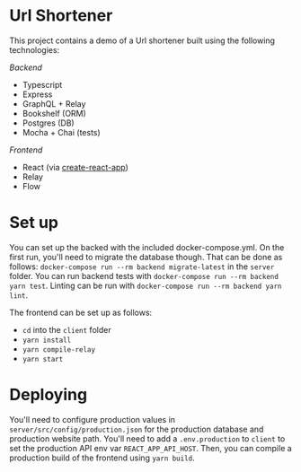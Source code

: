 # Url Shortener

This project contains a demo of a Url shortener built using the following technologies:

*Backend*
- Typescript
- Express
- GraphQL + Relay
- Bookshelf (ORM)
- Postgres (DB)
- Mocha + Chai (tests)

*Frontend*
- React (via [create-react-app](https://github.com/facebook/create-react-app))
- Relay
- Flow

# Set up
You can set up the backed with the included docker-compose.yml. On the first run, you'll need to migrate the database though.
That can be done as follows: `docker-compose run --rm backend migrate-latest` in the `server` folder.
You can run backend tests with `docker-compose run --rm backend yarn test`.
Linting can be run with `docker-compose run --rm backend yarn lint`.

The frontend can be set up as follows:
- `cd` into the `client` folder
- `yarn install`
- `yarn compile-relay`
- `yarn start`

# Deploying

You'll need to configure production values in `server/src/config/production.json` for the production database and production website path.
You'll need to add a `.env.production` to `client` to set the production API env var `REACT_APP_API_HOST`.
Then, you can compile a production build of the frontend using `yarn build`.
